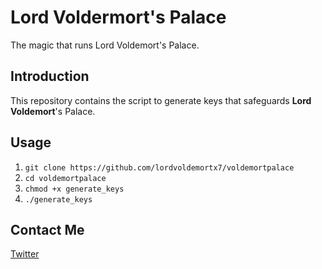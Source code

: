 # Lord Voldermort's Palace
The magic that runs Lord Voldemort's Palace.

## Introduction
This repository contains the script to generate keys that safeguards **Lord Voldemort**'s Palace. 

## Usage
1. `git clone https://github.com/lordvoldemortx7/voldemortpalace`
2. `cd voldemortpalace`
3. `chmod +x generate_keys`
4. `./generate_keys`

## Contact Me
[Twitter](https://twitter.com/lordvoldemortx7)
